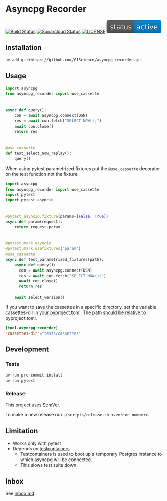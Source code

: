 # Asyncpg Recorder

[![Build Status](https://jenkins.heigit.org/buildStatus/icon?job=asyncpg-recorder/main)](https://jenkins.heigit.org/job/asyncpg-recorder/job/main/)
[![Sonarcloud Status](https://sonarcloud.io/api/project_badges/measure?project=asyncpg-recorder&metric=alert_status)](https://sonarcloud.io/dashboard?id=asyncpg-recorder)
[![LICENSE](https://img.shields.io/github/license/GIScience/asyncpg-recorder)](COPYING)
[![status: active](https://github.com/GIScience/badges/raw/master/status/active.svg)](https://github.com/GIScience/badges#active)

## Installation

```bash
uv add git+https://github.com/GIScience/asyncpg-recorder.git
```

## Usage

```python
import asyncpg
from asyncpg_recorder import use_cassette


async def query():
    con = await asyncpg.connect(DSN)
    res = await con.fetch("SELECT NOW();")
    await con.close()
    return res


@use_cassette
def test_select_now_replay():
    query()
```

When using pytest parametrized fixtures put the `@use_cassette` decorator on the test function not the fixture:

```python
import asyncpg
from asyncpg_recorder import use_cassette
import pytest
import pytest_asyncio


@pytest_asyncio.fixture(params=[False, True])
async def param(request):
    return request.param


@pytest.mark.asyncio
@pytest.mark.usefixtures("param")
@use_cassette
async def test_parametrized_fixtures(path):
    async def query():
      con = await asyncpg.connect(DSN)
      res = await con.fetch("SELECT NOW();")
      await con.close()
      return res

    await select_version()
```

If you want to save the cassettes in a specific directory, set the variable cassettes-dir in your pyproject.toml.
The path should be relative to pyproject.toml.

```toml
[tool.asyncpg-recorder]
"cassettes-dir"="tests/cassettes"
```

## Development

### Tests

```bash
uv run pre-commit install
uv run pytest
```

### Release

This project uses [SemVer](https://semver.org/).

To make a new release run `./scripts/release.sh <version number>`.


## Limitation

- Works only with pytest
- Depends on [testcontainers](testcontainers-python.readthedocs.io/) 
  - Testcontainers is used to boot up a temporary Postgres instance to which asyncpg will be connected.
  - This slows test suite down.


## Inbox

See [inbox.md](/inbox.md)

